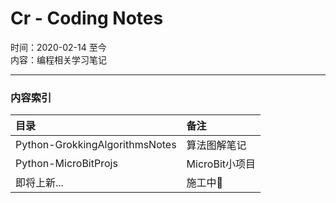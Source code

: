 # Cr - Coding Notes
  
时间：2020-02-14 至今  
内容：编程相关学习笔记  
- - -  
### 内容索引

| 目录                            | 备注        |
|:------------------------------|:-----------|
| Python-GrokkingAlgorithmsNotes | 算法图解笔记      |
| Python-MicroBitProjs           | MicroBit小项目 |
| 即将上新...           | 施工中🚧 |




